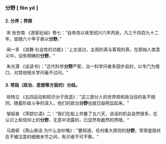### 分野 	 [ fēn yě ]

#### 2. 分界；界限

​	宋 张世南  《游宦纪闻》卷七：“自帝尧以来至绍兴六年丙辰，凡三千四百九十二年，皆随六十甲子表以**分野**。”

​	闻一多 《说舞·社会性的功能》：‘上文说过，主观的真与客观的真，在原始人类意义中，没有明确的**分野**。“

​	朱光潜  《谈读书》：”近代科学**分野**严密，治一科学问者多固步自封，以专门为借口，对其他相关学问毫不过问。“

#### 3. 常指（政治、思想等方面的）分歧。

​	徐特立  《五四运动和知识分子改造》：”这三部分人的世界观和政治目的各不相同，随着阶级斗争的深入，他们的政治**分野**也就日益明显起来。“

​	邹韬奋 《萍踪忆语》二：”我们在船上共餐了五六天，谈话的机会自然很多，在认识上和信仰上的**分野**，无意中流露的，已显然有截然的界限。“

​	马南邨  《燕山夜话·为什么会吵嘴》：”要知道，任何重大原则的**分野**，常常是隐伏在不被注意的细微末节之间，有识者不可不察。“